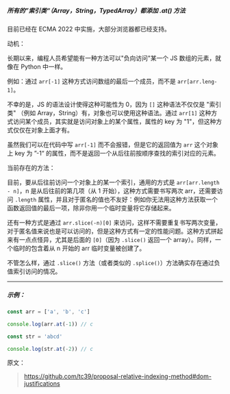 ##### 所有的”索引类“（Array，String，TypedArray）都添加 .at() 方法

目前已经在 ECMA 2022 中实施，大部分浏览器都已经支持。

动机：

长期以来，编程人员希望能有一种方法可以"负向访问"某一个 JS 数组的元素，就像在 Python 中一样。

例如：通过 ```arr[-1]``` 这种方式访问数组的最后一个成员，而不是 ```arr[arr.leng-1]```。

不幸的是，JS 的语法设计使得这种可能性为 0，因为 ```[]``` 这种语法不仅仅是 "索引类" （例如 Array，String）有，对象也可以使用这种语法。通过 ```arr[1]``` 这种方式访问某个成员，其实就是访问对象上的某个属性，属性的 key 为 "1"，但这种方式仅仅在对象上面才有。

虽然我们可以在代码中写 ```arr[-1]``` 而不会报错，但是它的返回值为 ```arr``` 这个对象上 key 为 ”-1“ 的属性，而不是返回一个从后往前按顺序查找的索引对应的元素。

当前存在的方法：

目前，要从后往前访问一个对象上的某一个索引，通用的方式是 ```arr[arr.length - n]```，n 是从后往前的第几项（从 1 开始），这种方式需要书写两次 arr，还需要访问 ```.length``` 属性，并且对于匿名的值也不友好：例如你无法用这种方法获取一个函数返回值的最后一项，除非你用一个临时变量将它存储起来。

还有一种方式是通过 ```arr.slice(-n)[0]``` 来访问，这样不需要重复书写两次变量，对于匿名值来说也是可以访问的，但是这种方式有一定的性能问题。这种方式拼起来有一点点怪异，尤其是后面的 ```[0]```（因为 ```.slice()``` 返回一个 array）。同样，一个临时的包含着从 n 开始的 arr 临时变量被创建了。

不管怎么样，通过 ```.slice()``` 方法（或者类似的 ```.splice()```）方法确实存在通过负值索引访问的情况。

---

##### 示例：

```javascript
const arr = ['a', 'b', 'c']

console.log(arr.at(-1)) // c

const str = 'abcd'

console.log(str.at(-2)) // c
```



原文：

> https://github.com/tc39/proposal-relative-indexing-method#dom-justifications